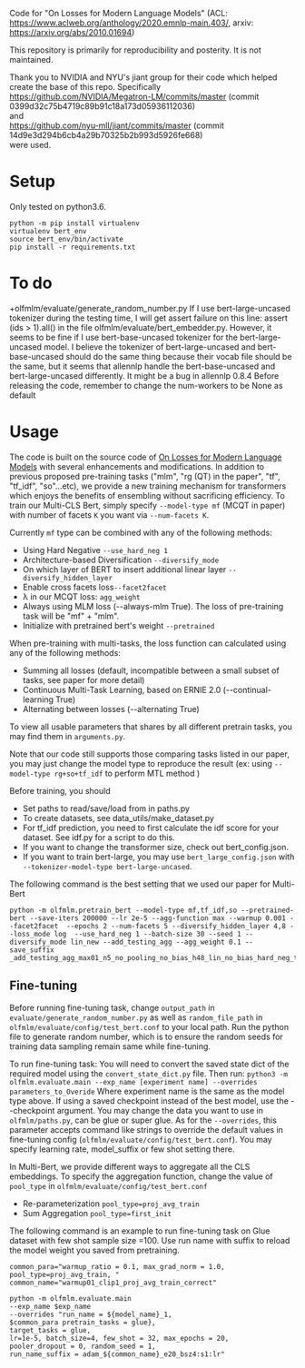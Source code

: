 Code for "On Losses for Modern Language Models" (ACL: https://www.aclweb.org/anthology/2020.emnlp-main.403/, arxiv: https://arxiv.org/abs/2010.01694)

This repository is primarily for reproducibility and posterity. It is not maintained.

Thank you to NVIDIA and NYU's jiant group for their code which helped create the base of this repo. Specifically
https://github.com/NVIDIA/Megatron-LM/commits/master (commit 0399d32c75b4719c89b91c18a173d05936112036)  
and  
https://github.com/nyu-mll/jiant/commits/master (commit 14d9e3d294b6cb4a29b70325b2b993d5926fe668)  
were used.

# Setup
Only tested on python3.6.

```
python -m pip install virtualenv
virtualenv bert_env
source bert_env/bin/activate
pip install -r requirements.txt
```

# To do
+olfmlm/evaluate/generate_random_number.py
If I use bert-large-uncased tokenizer during the testing time, I will get assert failure on this line: assert (ids > 1).all()  in the file olfmlm/evaluate/bert_embedder.py. However, it seems to be fine if I use bert-base-uncased tokenizer for the bert-large-uncased model. I believe the tokenizer of bert-large-uncased and bert-base-uncased should do the same thing because their vocab file should be the same, but it seems that allennlp handle the bert-base-uncased and bert-large-uncased differently.
It might be a bug in allennlp 0.8.4
Before releasing the code, remember to change the num-workers to be None as default


# Usage
The code is built on the source code of [On Losses for Modern Language Models](https://github.com/StephAO/olfmlm) with several enhancements and modifications.
In addition to previous proposed pre-training tasks ("mlm", "rg (QT) in the paper", "tf", "tf_idf", "so"...etc), we provide a new training mechanism for transformers which enjoys the benefits of ensembling
without sacrificing efficiency. To train our Multi-CLS Bert, simply specify `--model-type mf` (MCQT in paper) with number of facets `K` you want via `--num-facets K`.

Currently `mf` type can be combined with any of the following methods:
- Using Hard Negative `--use_hard_neg 1`
- Architecture-based Diversification `--diversify_mode`
- On which layer of BERT to insert additional linear layer `--diversify_hidden_layer`
- Enable cross facets loss`--facet2facet`
- λ in our MCQT loss: `agg_weight`
- Always using MLM loss (--always-mlm True). The loss of pre-training task will be "mf" + "mlm".
- Initialize with pretrained bert's weight `--pretrained`

When pre-training with multi-tasks, the loss function can calculated using any of the following methods:
- Summing all losses (default, incompatible between a small subset of tasks, see paper for more detail)
- Continuous Multi-Task Learning, based on ERNIE 2.0 (--continual-learning True)
- Alternating between losses (--alternating True)

To view all usable parameters that shares by all different pretrain tasks, you may find them in `arguments.py`.

Note that our code still supports those comparing tasks listed in our paper, you may just change the model type to reproduce the result (ex: using `--model-type rg+so+tf_idf` to perform MTL method )

Before training, you should 
* Set paths to read/save/load from in paths.py
* To create datasets, see data_utils/make_dataset.py
* For tf_idf prediction, you need to first calculate the idf score for your dataset. See idf.py for a script to do this.
* If you want to change the transformer size, check out bert_config.json.
* If you want to train bert-large, you may use `bert_large_config.json` with `--tokenizer-model-type bert-large-uncased`.

The following command is the best setting that we used our paper for Multi-Bert
```angular2html
python -m olfmlm.pretrain_bert --model-type mf,tf_idf,so --pretrained-bert --save-iters 200000 --lr 2e-5 --agg-function max --warmup 0.001 --facet2facet  --epochs 2 --num-facets 5 --diversify_hidden_layer 4,8 --loss_mode log  --use_hard_neg 1 --batch-size 30 --seed 1 --diversify_mode lin_new --add_testing_agg --agg_weight 0.1 --save_suffix _add_testing_agg_max01_n5_no_pooling_no_bias_h48_lin_no_bias_hard_neg_tf_idf_so_bsz_30_e2_norm_facet_warmup0001_s1
```

## Fine-tuning
Before running fine-tuning task, change `output_path` in `evaluate/generate_random_number.py` as well as `random_file_path` in `olfmlm/evaluate/config/test_bert.conf` to your local path. Run the python file to generate random number, which is to ensure the random seeds for training data sampling remain same while fine-tuning.

To run fine-tuning task:
You will need to convert the saved state dict of the required model using the `convert_state_dict.py` file.
Then run:
`python3 -m olfmlm.evaluate.main --exp_name [experiment name] --overrides parameters_to_Overide`
Where experiment name is the same as the model type above. If using a saved checkpoint instead of the best model, use the --checkpoint argument.
You may change the data you want to use in `olfmlm/paths.py`, can be glue or super glue. As for the `--overrides`, this parameter accepts command like strings to override the default values in fine-tuning config (`olfmlm/evaluate/config/test_bert.conf`). You may specify learning rate, model_suffix or few shot setting there.

In Multi-Bert, we provide different ways to aggregate all the CLS embeddings. To specify the aggregation function, change the value of `pool_type` in `olfmlm/evaluate/config/test_bert.conf`
- Re-parameterization `pool_type=proj_avg_train`
- Sum Aggregation `pool_type=first_init`

The following command is an example to run fine-tuning task on Glue dataset with few shot sample size =100. Use run name with suffix to reload the model weight you saved from pretraining.

```angular2html
common_para="warmup_ratio = 0.1, max_grad_norm = 1.0, pool_type=proj_avg_train, "
common_name="warmup01_clip1_proj_avg_train_correct"

python -m olfmlm.evaluate.main 
--exp_name $exp_name 
--overrides "run_name = ${model_name}_1, 
$common_para pretrain_tasks = glue}, 
target_tasks = glue, 
lr=1e-5, batch_size=4, few_shot = 32, max_epochs = 20, 
pooler_dropout = 0, random_seed = 1, 
run_name_suffix = adam_${common_name}_e20_bsz4:s1:lr"
```



